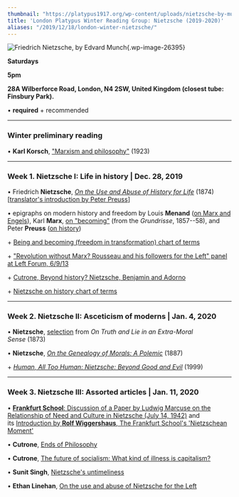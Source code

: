 ```yaml
---
thumbnail: "https://platypus1917.org/wp-content/uploads/nietzsche-by-munch.jpg"
title: 'London Platypus Winter Reading Group: Nietzsche (2019-2020)'
aliases: "/2019/12/18/london-winter-nietzsche/"
---
```


![*Friedrich Nietzsche*, by Edvard Munch](%7B%7B%20site.baseurl%20%7D%7D/assets/nietzsche-by-munch.jpg){.wp-image-26395}

**Saturdays**

**5pm**

**28A Wilberforce Road, London, N4 2SW, United Kingdom (closest tube: Finsbury Park).**

• **required** + recommended

------------------------------------------------------------------------

### Winter preliminary reading

• **Karl Korsch**, ["Marxism and philosophy"](https://platypus1917.org/wp-content/uploads/2012/12/korsch_marxismandphilosophy.pdf) (1923)

------------------------------------------------------------------------

### Week 1. Nietzsche I: Life in history \| Dec. 28, 2019

• Friedrich **Nietzsche**, *[On the Use and Abuse of History for Life](http://la.utexas.edu/users/hcleaver/330T/350kPEENietzscheAbuseTableAll.pdf)* (1874) \[[translator\'s introduction by Peter Preuss](http://platypus1917.org/wp-content/uploads/2014/10/preuss_nietzschehistoryintro.pdf)\]

• epigraphs on modern history and freedom by Louis **Menand** ([on Marx and Engels](https://platypus1917.org/wp-content/uploads/2010/09/menandlouis_edmundwilsonfinlandstationintro2003.pdf)), Karl **Marx**, [on \"becoming\"](http://chriscutrone.platypus1917.org/wp-content/uploads/2011/08/marx_grundrissebecoming.pdf) (from the *Grundrisse*, 1857--58), and Peter **Preuss** ([on history](https://platypus1917.org/wp-content/uploads/2010/09/preusspeter_nietzschehistoryintro1980.pdf))

\+ [Being and becoming (freedom in transformation) chart of terms](https://platypus1917.org/wp-content/uploads/cutrone_beingbecoming082217.pdf)

\+ [\"Revolution without Marx? Rousseau and his followers for the Left\" panel at Left Forum, 6/9/13](https://www.youtube.com/watch?v=J42lzAaY084)

\+ [Cutrone, Beyond history? Nietzsche, Benjamin and Adorno](http://chriscutrone.platypus1917.org/?p=1492)

\+ [Nietzsche on history chart of terms](http://chriscutrone.platypus1917.org/wp-content/uploads/2011/12/ccutrone_nietzschehistory.png)

------------------------------------------------------------------------

### Week 2. Nietzsche II: Asceticism of moderns \| Jan. 4, 2020

• **Nietzsche**, [selection](http://platypus1917.org/wp-content/uploads/2014/10/nietzsche_ontruthlie.pdf) from *On Truth and Lie in an Extra-Moral Sense* (1873)

• **Nietzsche**, [*On the Genealogy of Morals: A Polemic*](http://records.viu.ca/~johnstoi/nietzsche/genealogytofc.htm) (1887)

\+ *[Human, All Too Human: Nietzsche: Beyond Good and Evil](https://youtu.be/jkhbSLExYbc)* (1999)

------------------------------------------------------------------------

### Week 3. Nietzsche III: Assorted articles \| Jan. 11, 2020

• [**Frankfurt School**: Discussion of a Paper by Ludwig Marcuse on the Relationship of Need and Culture in Nietzsche (July 14, 1942)](https://platypus1917.org/wp-content/uploads/readings/nietzscheneed_frankfurtschool_constellations8_1.pdf) and its [Introduction by **Rolf Wiggershaus**, The Frankfurt School's 'Nietzschean Moment'](http://platypus1917.org/wp-content/uploads/archive/library/nietzscheneed_frankfurtschool_constellations8_1_wiggershaus.pdf)

• **Cutrone**, [Ends of Philosophy](https://platypus1917.org/2018/07/30/ends-of-philosophy/)

• **Cutrone**, [The future of socialism: What kind of illness is capitalism?](https://platypus1917.org/2018/04/01/the-future-of-socialism-what-kind-of-illness-is-capitalism/)

• **Sunit Singh**, [Nietzsche's untimeliness](https://platypus1917.org/2013/11/01/nietzsches-untimeliness/)

• **Ethan Linehan**, [On the use and abuse of Nietzsche for the Left](https://platypus1917.org/2019/12/02/on-the-use-and-abuse-of-nietzsche-for-the-left/)
